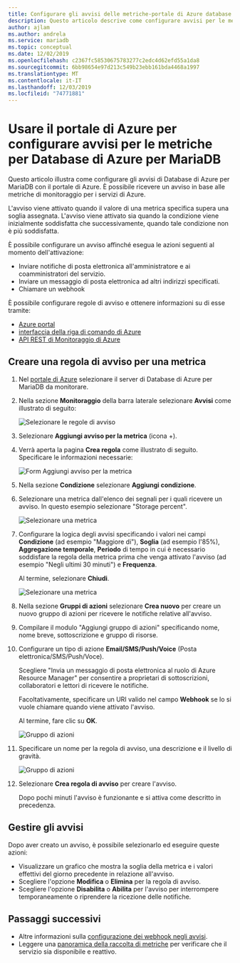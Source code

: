 ```yaml
---
title: Configurare gli avvisi delle metriche-portale di Azure database di Azure per MariaDB
description: Questo articolo descrive come configurare avvisi per le metriche per Database di Azure per MariaDB e accedere a tali avvisi nel portale di Azure.
author: ajlam
ms.author: andrela
ms.service: mariadb
ms.topic: conceptual
ms.date: 12/02/2019
ms.openlocfilehash: c2367fc58530675783277c2edc4d62efd55a1da8
ms.sourcegitcommit: 6bb98654e97d213c549b23ebb161bda4468a1997
ms.translationtype: MT
ms.contentlocale: it-IT
ms.lasthandoff: 12/03/2019
ms.locfileid: "74771881"
---
```

# <a name="use-the-azure-portal-to-set-up-alerts-on-metrics-for-azure-database-for-mariadb"></a>Usare il portale di Azure per configurare avvisi per le metriche per Database di Azure per MariaDB

Questo articolo illustra come configurare gli avvisi di Database di Azure per MariaDB con il portale di Azure. È possibile ricevere un avviso in base alle metriche di monitoraggio per i servizi di Azure.

L'avviso viene attivato quando il valore di una metrica specifica supera una soglia assegnata. L'avviso viene attivato sia quando la condizione viene inizialmente soddisfatta che successivamente, quando tale condizione non è più soddisfatta.

È possibile configurare un avviso affinché esegua le azioni seguenti al momento dell'attivazione:
* Inviare notifiche di posta elettronica all'amministratore e ai coamministratori del servizio.
* Inviare un messaggio di posta elettronica ad altri indirizzi specificati.
* Chiamare un webhook

È possibile configurare regole di avviso e ottenere informazioni su di esse tramite:
* [Azure portal](../azure-monitor/platform/alerts-metric.md#create-with-azure-portal)
* [interfaccia della riga di comando di Azure](../azure-monitor/platform/alerts-metric.md#with-azure-cli)
* [API REST di Monitoraggio di Azure](https://docs.microsoft.com/rest/api/monitor/metricalerts)

## <a name="create-an-alert-rule-on-a-metric"></a>Creare una regola di avviso per una metrica
1. Nel [portale di Azure](https://portal.azure.com/) selezionare il server di Database di Azure per MariaDB da monitorare.

2. Nella sezione **Monitoraggio** della barra laterale selezionare **Avvisi** come illustrato di seguito:

   ![Selezionare le regole di avviso](./media/howto-alert-metric/2-alert-rules.png)

3. Selezionare **Aggiungi avviso per la metrica** (icona +).

4. Verrà aperta la pagina **Crea regola** come illustrato di seguito. Specificare le informazioni necessarie:

   ![Form Aggiungi avviso per la metrica](./media/howto-alert-metric/4-add-rule-form.png)

5. Nella sezione **Condizione** selezionare **Aggiungi condizione**.

6. Selezionare una metrica dall'elenco dei segnali per i quali ricevere un avviso. In questo esempio selezionare "Storage percent".
   
   ![Selezionare una metrica](./media/howto-alert-metric/6-configure-signal-logic.png)

7. Configurare la logica degli avvisi specificando i valori nei campi **Condizione** (ad esempio "Maggiore di"), **Soglia** (ad esempio l'85%), **Aggregazione temporale**, **Periodo** di tempo in cui è necessario soddisfare la regola della metrica prima che venga attivato l'avviso (ad esempio "Negli ultimi 30 minuti") e **Frequenza**.
   
   Al termine, selezionare **Chiudi**.

   ![Selezionare una metrica](./media/howto-alert-metric/7-set-threshold-time.png)

8. Nella sezione **Gruppi di azioni** selezionare **Crea nuovo** per creare un nuovo gruppo di azioni per ricevere le notifiche relative all'avviso.

9. Compilare il modulo "Aggiungi gruppo di azioni" specificando nome, nome breve, sottoscrizione e gruppo di risorse.

10. Configurare un tipo di azione **Email/SMS/Push/Voice** (Posta elettronica/SMS/Push/Voce).
    
    Scegliere "Invia un messaggio di posta elettronica al ruolo di Azure Resource Manager" per consentire a proprietari di sottoscrizioni, collaboratori e lettori di ricevere le notifiche.
   
    Facoltativamente, specificare un URI valido nel campo **Webhook** se lo si vuole chiamare quando viene attivato l'avviso.

    Al termine, fare clic su **OK**.

    ![Gruppo di azioni](./media/howto-alert-metric/10-action-group-type.png)

11. Specificare un nome per la regola di avviso, una descrizione e il livello di gravità.

    ![Gruppo di azioni](./media/howto-alert-metric/11-name-description-severity.png) 

12. Selezionare **Crea regola di avviso** per creare l'avviso.

    Dopo pochi minuti l'avviso è funzionante e si attiva come descritto in precedenza.

## <a name="manage-your-alerts"></a>Gestire gli avvisi
Dopo aver creato un avviso, è possibile selezionarlo ed eseguire queste azioni:

* Visualizzare un grafico che mostra la soglia della metrica e i valori effettivi del giorno precedente in relazione all'avviso.
* Scegliere l'opzione **Modifica** o **Elimina** per la regola di avviso.
* Scegliere l'opzione **Disabilita** o **Abilita** per l'avviso per interrompere temporaneamente o riprendere la ricezione delle notifiche.


## <a name="next-steps"></a>Passaggi successivi
* Altre informazioni sulla [configurazione dei webhook negli avvisi](../monitoring-and-diagnostics/insights-webhooks-alerts.md).
* Leggere una [panoramica della raccolta di metriche](../monitoring-and-diagnostics/insights-how-to-customize-monitoring.md) per verificare che il servizio sia disponibile e reattivo.
